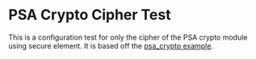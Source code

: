 # PSA Crypto Cipher Test

This is a configuration test for only the cipher of the PSA crypto module using
secure element.
It is based off the [psa_crypto example](../../../examples/advanced_examples/psa_crypto/README.md).
